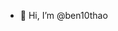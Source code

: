 - 👋 Hi, I’m @ben10thao

<!---
ben10thao/ben10thao is a ✨ special ✨ repository because its `README.md` (this file) appears on your GitHub profile.
You can click the Preview link to take a look at your changes.
--->
